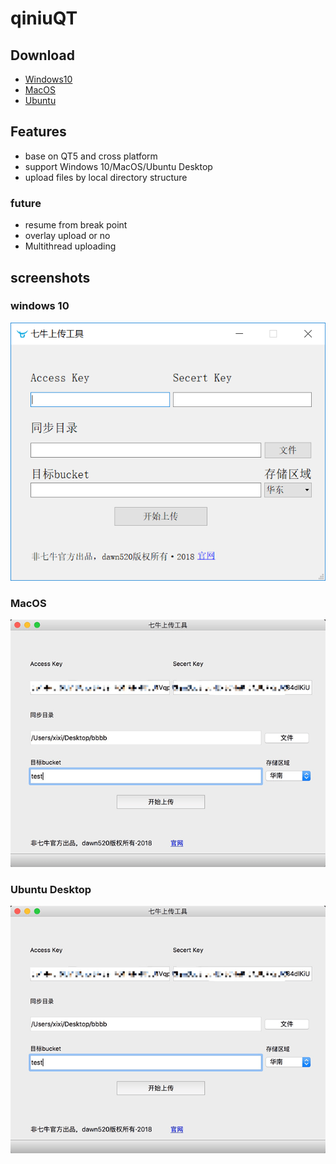 # qiniuQT
## Download
- [Windows10](https://github.com/dawn520/qiniuQT/releases/download/v1.0.0-beta.1/qiniuQT-v1.0.0-beta.1-windows.zip)
- [MacOS](https://github.com/dawn520/qiniuQT/releases/download/v1.0.0-beta.1/qiniuQT-v1.0.0-beta.1-mac.zip)
- [Ubuntu](https://github.com/dawn520/qiniuQT/releases/download/v1.0.0-beta.1/qiniuQT-v1.0.0-beta.1-amd64.deb)

## Features
- base on QT5 and cross platform
- support Windows 10/MacOS/Ubuntu Desktop
- upload files by local directory structure
### future
- resume from break point
- overlay upload or no
- Multithread uploading

## screenshots
### windows 10
![image](https://raw.githubusercontent.com/dawn520/qiniuQT/master/screenshots/31d9d4c8b9a778ac919ea5f45e94be6.png)

### MacOS
![image](https://raw.githubusercontent.com/dawn520/qiniuQT/master/screenshots/398550042441626945.png)

### Ubuntu Desktop
![image](https://raw.githubusercontent.com/dawn520/qiniuQT/master/screenshots/398550042441626945.png)

